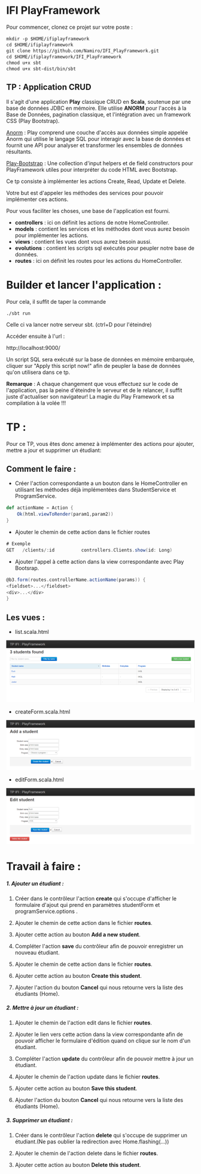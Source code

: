 # IFI PlayFramework

Pour commencer, clonez ce projet sur votre poste :
```
mkdir -p $HOME/ifiplayframework
cd $HOME/ifiplayframework
git clone https://github.com/Namiro/IFI_PlayFramework.git
cd $HOME/ifiplayframework/IFI_PlayFramework
chmod u+x sbt
chmod u+x sbt-dist/bin/sbt
```

## TP : Application CRUD
  Il s'agit d'une application **Play** classique CRUD en **Scala**, soutenue par une base de données JDBC en mémoire. Elle utilise **ANORM** pour l'accès à la Base de Données, pagination classique, et l'intégration avec un framework CSS (Play Bootstrap).

  [Anorm](https://cchantep.github.io/anorm/) : Play comprend une couche d'accès aux données simple appelée Anorm qui utilise le langage SQL pour interagir avec la base de données et fournit une API pour analyser et transformer les ensembles de données résultants.

  [Play-Bootstrap](https://adrianhurt.github.io/play-bootstrap/) : Une collection d'input helpers et de field constructors pour PlayFramework utiles pour interpréter du code HTML avec Bootstrap.

Ce tp consiste à implémenter les actions Create, Read, Update et Delete.

Votre but est d'appeler les méthodes des services pour pouvoir implémenter ces actions.

Pour vous faciliter les choses, une base de l'application est fourni.

* **controllers** : ici on définit les actions de notre HomeController.
* **models** : contient les services et les méthodes dont vous aurez besoin pour implémenter les actions.
* **views** : contient les vues dont vous aurez besoin aussi.
* **evolutions** : contient les scripts sql exécutés pour peupler notre base de données.
* **routes** : ici on définit les routes pour les actions du HomeController.


# Builder et lancer l'application :

Pour cela, il suffit de taper la commande
```
./sbt run
```

Celle ci va lancer notre serveur sbt. (ctrl+D pour l'éteindre)

Accéder ensuite à l'url :

http://localhost:9000/

Un script SQL sera exécuté sur la base de données en mémoire embarquée, cliquer sur "Apply this script now!" afin de peupler la base de données qu'on utilisera dans ce tp.

**Remarque** : A chaque changement que vous effectuez sur le code de l'application, pas la peine d'éteindre le serveur et de le relancer, il suffit juste d'actualiser son navigateur! La magie du Play Framework et sa compilation à la volée !!!

# TP :

Pour ce TP, vous êtes donc amenez à implémenter des actions pour ajouter, mettre a jour et supprimer un étudiant:

## Comment le faire :
* Créer l'action correspondante a un bouton dans le HomeController en utilisant les méthodes déjà implémentées dans StudentService et ProgramService.

```scala
def actionName = Action {
	Ok(html.viewToRender(param1,param2))
}
```

* Ajouter le chemin de cette action dans le fichier routes
```scala
# Exemple
GET   /clients/:id          controllers.Clients.show(id: Long)
```
* Ajouter l'appel à cette action dans la view correspondante avec Play Bootsrap.
```scala
@b3.form(routes.controllerName.actionName(params)) {
<fieldset>...</fieldset>
<div>...</div>
}
```

## Les vues :

* list.scala.html

![alt text](https://github.com/Namiro/IFI_PlayFramework/blob/master/ressources/application.PNG "list.scala.html")

* createForm.scala.html

![alt text](https://github.com/Namiro/IFI_PlayFramework/blob/master/ressources/add.PNG "createForm.scala.html")

* editForm.scala.html

![alt text](https://github.com/Namiro/IFI_PlayFramework/blob/master/ressources/EditDelete.PNG "editForm.scala.html")

# Travail à faire :

##### 1. Ajouter un étudiant :

1. Créer dans le contrôleur l'action **create** qui s'occupe d'afficher le formulaire d'ajout qui prend en paramètres studentForm et programService.options .

2. Ajouter le chemin de cette action dans le fichier **routes**.

3. Ajouter cette action au bouton **Add a new student**.

4. Compléter l'action **save** du contrôleur afin de pouvoir enregistrer un nouveau étudiant.

5. Ajouter le chemin de cette action dans le fichier **routes**.

6. Ajouter cette action au bouton **Create this student**.

7. Ajouter l'action du bouton **Cancel** qui nous retourne vers la liste des étudiants (Home).

##### 2. Mettre à jour un étudiant :

1. Ajouter le chemin de l'action edit dans le fichier **routes**.

2. Ajouter le lien vers cette action dans la view correspondante afin de pouvoir afficher le formulaire d'édition quand on clique sur le nom d'un étudiant.

3. Compléter l'action **update** du contrôleur afin de pouvoir mettre à jour un étudiant.

4. Ajouter le chemin de l'action update dans le fichier **routes**.

5. Ajouter cette action au bouton **Save this student**.

6. Ajouter l'action du bouton **Cancel** qui nous retourne vers la liste des étudiants (Home).

##### 3. Supprimer un étudiant :

1. Créer dans le contrôleur l'action **delete** qui s'occupe de supprimer un étudiant.(Ne pas oublier la redirection avec Home.flashing(...))

2. Ajouter le chemin de l'action delete dans le fichier **routes**.

3. Ajouter cette action au bouton **Delete this student**.
